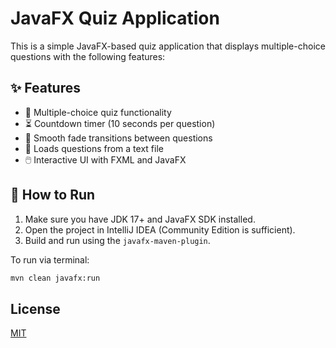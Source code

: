 # JavaFX Quiz Application

This is a simple JavaFX-based quiz application that displays multiple-choice questions with the following features:

## ✨ Features

- 🧠 Multiple-choice quiz functionality
- ⏳ Countdown timer (10 seconds per question)
- 🌈 Smooth fade transitions between questions
- 📄 Loads questions from a text file
- 🖱️ Interactive UI with FXML and JavaFX

## 🚀 How to Run

1. Make sure you have JDK 17+ and JavaFX SDK installed.
2. Open the project in IntelliJ IDEA (Community Edition is sufficient).
3. Build and run using the `javafx-maven-plugin`.

To run via terminal:

```bash
mvn clean javafx:run
```

## License

[MIT](https://choosealicense.com/licenses/mit/)
